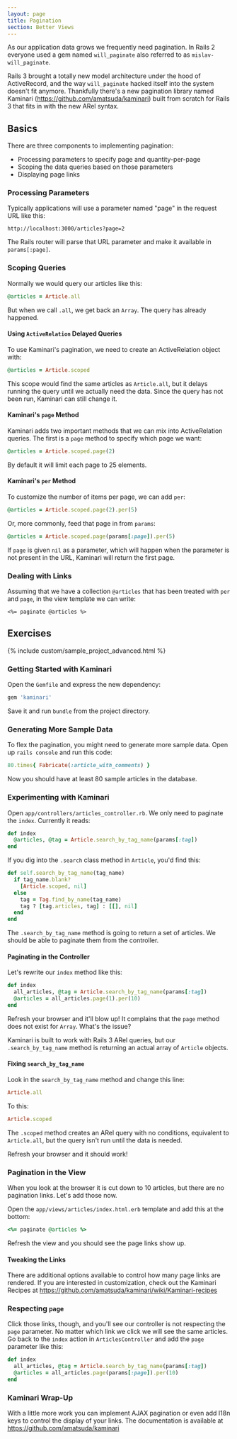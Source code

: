 ```yaml
---
layout: page
title: Pagination
section: Better Views
---
```


As our application data grows we frequently need pagination. In Rails 2 everyone used a gem named `will_paginate` also referred to as `mislav-will_paginate`.

Rails 3 brought a totally new model architecture under the hood of ActiveRecord, and the way `will_paginate` hacked itself into the system doesn't fit anymore. Thankfully there's a new pagination library named Kaminari (<https://github.com/amatsuda/kaminari>) built from scratch for Rails 3 that fits in with the new ARel syntax.

## Basics

There are three components to implementing pagination:

* Processing parameters to specify page and quantity-per-page
* Scoping the data queries based on those parameters
* Displaying page links

### Processing Parameters

Typically applications will use a parameter named "page" in the request URL like this:

```
http://localhost:3000/articles?page=2
```

The Rails router will parse that URL parameter and make it available in `params[:page]`.

### Scoping Queries

Normally we would query our articles like this:

```ruby
@articles = Article.all
```

But when we call `.all`, we get back an `Array`. The query has already happened.

#### Using `ActiveRelation` Delayed Queries

To use Kaminari's pagination, we need to create an ActiveRelation object with:

```ruby
@articles = Article.scoped
```

This scope would find the same articles as `Article.all`, but it delays running the query until we actually need the data. Since the query has not been run, Kaminari can still change it.

#### Kaminari's `page` Method

Kaminari adds two important methods that we can mix into ActiveRelation queries. The first is a `page` method to specify which page we want:

```ruby
@articles = Article.scoped.page(2)
```

By default it will limit each page to 25 elements. 

#### Kaminari's `per` Method

To customize the number of items per page, we can add `per`:

```ruby
@articles = Article.scoped.page(2).per(5)
```

Or, more commonly, feed that page in from `params`:

```ruby
@articles = Article.scoped.page(params[:page]).per(5)
```

If `page` is given `nil` as a parameter, which will happen when the parameter is not present in the URL, Kaminari will return the first page.

### Dealing with Links

Assuming that we have a collection `@articles` that has been treated with `per` and `page`, in the view template we can write:

```erb
<%= paginate @articles %>
```

## Exercises

{% include custom/sample_project_advanced.html %}

### Getting Started with Kaminari

Open the `Gemfile` and express the new dependency:

```ruby
gem 'kaminari'
```

Save it and run `bundle` from the project directory.

### Generating More Sample Data

To flex the pagination, you might need to generate more sample data. Open up `rails console` and run this code:

```ruby
80.times{ Fabricate(:article_with_comments) }
```

Now you should have at least 80 sample articles in the database.

### Experimenting with Kaminari

Open `app/controllers/articles_controller.rb`. We only need to paginate the `index`. Currently it reads:

```ruby
def index
  @articles, @tag = Article.search_by_tag_name(params[:tag])
end
```

If you dig into the `.search` class method in `Article`, you'd find this:

```ruby
def self.search_by_tag_name(tag_name)
  if tag_name.blank?
    [Article.scoped, nil]
  else
    tag = Tag.find_by_name(tag_name)
    tag ? [tag.articles, tag] : [[], nil]
  end
end
```

The `.search_by_tag_name` method is going to return a set of articles. We should be able to paginate them from the controller. 

#### Paginating in the Controller

Let's rewrite our `index` method like this:

```ruby
def index
  all_articles, @tag = Article.search_by_tag_name(params[:tag])
  @articles = all_articles.page(1).per(10)
end
```

Refresh your browser and it'll blow up! It complains that the `page` method does not exist for `Array`. What's the issue?

Kaminari is built to work with Rails 3 ARel queries, but our `.search_by_tag_name` method is returning an actual array of `Article` objects. 

#### Fixing `search_by_tag_name`

Look in the `search_by_tag_name` method and change this line:

```ruby
Article.all
```

To this:

```ruby
Article.scoped
```

The `.scoped` method creates an ARel query with no conditions, equivalent to `Article.all`, but the query isn't run until the data is needed. 

Refresh your browser and it should work!

### Pagination in the View

When you look at the browser it is cut down to 10 articles, but there are no pagination links. Let's add those now.

Open the `app/views/articles/index.html.erb` template and add this at the bottom:

```ruby
<%= paginate @articles %>
```

Refresh the view and you should see the page links show up. 

#### Tweaking the Links

There are additional options available to control how many page links are rendered. If you are interested in customization, check out the Kaminari Recipes at https://github.com/amatsuda/kaminari/wiki/Kaminari-recipes

### Respecting `page`

Click those links, though, and you'll see our controller is not respecting the `page` parameter. No matter which link we click we will see the same articles. Go back to the `index` action in `ArticlesController` and add the `page` parameter like this:

```ruby
def index
  all_articles, @tag = Article.search_by_tag_name(params[:tag])
  @articles = all_articles.page(params[:page]).per(10)
end
```

### Kaminari Wrap-Up

With a little more work you can implement AJAX pagination or even add I18n keys to control the display of your links. The documentation is available at https://github.com/amatsuda/kaminari
